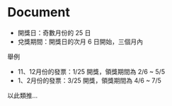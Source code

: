 # Document


- 開獎日：奇數月份的 25 日
- 兌獎期間：開獎日的次月 6 日開始，三個月內

舉例

- 11、12月份的發票：1/25 開獎，領獎期間為 2/6 ~ 5/5 
- 1、2月份的發票：3/25 開獎，領獎期間為 4/6 ~ 7/5 

以此類推...
